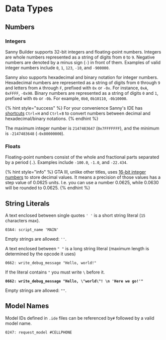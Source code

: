 # Data Types

## Numbers

### Integers

Sanny Builder supports 32-bit integers and floating-point numbers. Integers are whole numbers represented as a string of digits from `0` to `9`. Negative numbers are denoted by a minus sign (`-`) in front of them. Examples of valid integer numbers include `0`, `1`, `123`, `-10`, and `-900000`.

Sanny also supports hexadecimal and binary notation for integer numbers. Hexadecimal numbers are represented as a string of digits from `0` through `9` and letters from `A` through `F`, prefixed with `0x` or `-0x`. For instance, `0xA`, `0xFFFF`, `-0x90`. Binary numbers are represented as a string of digits `0` and `1`, prefixed with `0b` or `-0b`. For example, `0b0`, `0b10110`, `-0b10000`.

{% hint style="success" %}
For your convenience Sanny's IDE has [shortcuts](../../editor/hotkeys.md) `Ctrl`+`H` and `Ctrl`+`B` to convert numbers between decimal and hexadecimal/binary notations.
{% endhint %}

The maximum integer number is `2147483647` (`0x7FFFFFFF`), and the minimum is `-2147483648` (`-0x80000000`).

### Floats

Floating-point numbers consist of the whole and fractional parts separated by a period (`.`). Examples include `-100.0`, `-1.0`, and `-22.434`.

{% hint style="info" %}
GTA III, unlike other titles, uses [16-bit integer numbers](https://gtamods.com/wiki/Talk:Mission\_Scripting\_\(Overview\)#Fixed-point\_remark) to store decimal values. It means a precision of those values has a step value of 0.0625 units. I.e. you can use a number 0.0625, while 0.0630 will be rounded to 0.0625.
{% endhint %}

## String Literals

A text enclosed between single quotes `' '` is a short string literal (`15` characters max).

```
03A4: script_name 'MAIN'
```

Empty strings are allowed: `''`.

A text enclosed between `" "` is a long string literal (maximum length is determined by the opcode it uses)

```
0662: write_debug_message "Hello, world!"
```

If the literal contains `"` you must write `\` before it.

<pre><code><strong>0662: write_debug_message "Hello, \"world\"! \n 'Here we go!'"
</strong></code></pre>

Empty strings are allowed: `""`.

## Model Names

Model IDs defined in `.ide` files can be referenced by`#` followed by a valid model name.&#x20;

```
0247: request_model #CELLPHONE
```
